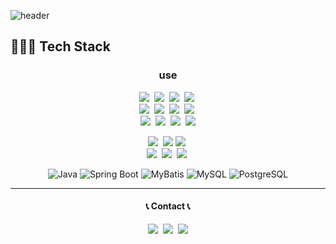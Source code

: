![header](https://capsule-render.vercel.app/api?type=Waving&color=auto&height=300&section=header&text=K_Min-hh&fontSize=70&animation=fadeIn)

  
<h2>👩🏻‍💻 Tech Stack</h2>
<h3 align="center">use</h3>
<p  align="center">
<img src="https://img.shields.io/badge/Html5-E34F26?style=flat-square&logo=HTML5&logoColor=white"/></a>&nbsp
<img src="https://img.shields.io/badge/Css3-1572B6?style=flat-square&logo=CSS3&logoColor=white"/></a>&nbsp
<img src="https://img.shields.io/badge/Javascript-F7DF1E?style=flat-square&logo=JavaScript&logoColor=white"/></a>&nbsp
<img src="https://img.shields.io/badge/Typescript-0074C2?style=flat-square&logo=typescript&logoColor=white">&nbsp
</br>
<img src="https://img.shields.io/badge/React-1572B6?style=flat-square&logo=react&logoColor="white"/></a>&nbsp
<img src="https://img.shields.io/badge/Vite-646CFF?style=flat-square&logo=vitess&logoColor="white"/></a>&nbsp
<img src="https://img.shields.io/badge/Redux-7146B3?style=flat-square&logo=redux&logoColor="white"/></a>&nbsp
<img src="https://img.shields.io/badge/styled--components-DB7093?style=flat-square&logo=styled-components&logoColor=white"/></a>&nbsp
</br>
<img src="https://img.shields.io/badge/git-E34C26?style=flat-square&logo=git&logoColor=white">&nbsp
<img src="https://img.shields.io/badge/gitlab-FC7231?style=flat-square&logo=gitlab&logoColor=white">&nbsp
<img src="https://img.shields.io/badge/firebase-FFCA28?style=flat-square&logo=firebase&logoColor=white">&nbsp
<img src="https://img.shields.io/badge/figma-FBD8D8?style=flat-square&logo=figma&logoColor=white" />
</p>


<p  align="center">
<img src="https://img.shields.io/badge/Next.js-000000?style=flat-square&logo=Next.js&logoColor=white">&nbsp
<img src="https://img.shields.io/badge/Vercel-000000?style=flat-square&logo=Vercel&logoColor=white"/>
<img src="https://img.shields.io/badge/SWR-000000?style=flat-square&logo=swr&logoColor=white">&nbsp
</br>
<img src="https://img.shields.io/badge/TanstackQuery-FF4154?style=flat-square&logo=ReactQuery&logoColor=white">&nbsp
<img src="https://img.shields.io/badge/TailwindCSS-06B6D4?style=flat-square&logo=Tailwind CSS&logoColor=white">&nbsp
<img src="https://img.shields.io/badge/Zustand-blueviolet?style=flat-square&logo=spreaker&logoColor=white">&nbsp
</p>



<p align="center">
  <img src="https://img.shields.io/badge/Java-007396?style=flat-square&logo=coffeescript&logoColor=white" alt="Java" />
  <img src="https://img.shields.io/badge/Spring_Boot-6DB33F?style=flat-square&logo=spring-boot&logoColor=white" alt="Spring Boot" />
<!--   <img src="https://img.shields.io/badge/Spring_Security-6DB33F?style=flat-square&logo=spring-security&logoColor=white" alt="Spring Security" /> -->
  <img src="https://img.shields.io/badge/MyBatis-FF2D20?style=flat-square&logo=braintree&logoColor=white" alt="MyBatis" />
  
  <img src="https://img.shields.io/badge/MySQL-4479A1?style=flat-square&logo=mysql&logoColor=white" alt="MySQL" />
  <img src="https://img.shields.io/badge/PostgreSQL-4169E1?style=flat-square&logo=postgresql&logoColor=white" alt="PostgreSQL" />
</p>



<p>
<hr/>
<h4 align="center">📞 Contact 📞</h4>
<p align="center">
  <a href="https://minhhk.tistory.com/"><img src="https://img.shields.io/badge/Tech%20Blog-EB4C16?style=flat-square&logo=Tistory&logoColor=white&link=https://paksubeen.tistory.com/"/></a>&nbsp
  <a href="https://www.instagram.com/ndb_m.hhk/"><img src="https://img.shields.io/badge/Instagram-E4405F?style=flat-square&logo=Instagram&logoColor=white&link=https://www.instagram.com/ndb_m.hhk/"/></a>&nbsp
  <a href="mailto:alszn2222@gmail.com"><img src="https://img.shields.io/badge/Gmail-d14836?style=flat-square&logo=Gmail&logoColor=white&link=alszn2222@naver.gmail"/></a>
</p>
